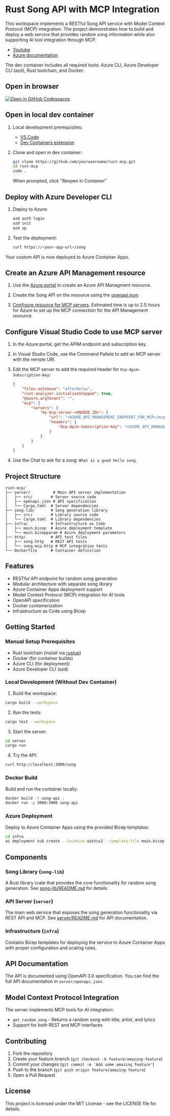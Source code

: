 # Rust Song API with MCP Integration

This workspace implements a RESTful Song API service with Model Context Protocol (MCP) integration. The project demonstrates how to build and deploy a web service that provides random song information while also supporting AI tool integration through MCP.

* [Youtube](https://youtu.be/NhkicMSey8o)
* [Azure documentation](https://learn.microsoft.com/azure/api-management/export-rest-mcp-server#configure-policies-for-the-mcp-server)

The dev container includes all required tools: Azure CLI, Azure Developer CLI (azd), Rust toolchain, and Docker.

## Open in browser

[![Open in GitHub Codespaces](https://github.com/codespaces/badge.svg)](https://codespaces.new/dfberry/azure-rust-mcp-server-apim)


## Open in local dev container

1. Local development prerequisites:
   - [VS Code](https://code.visualstudio.com/)
   - [Dev Containers extension](https://marketplace.visualstudio.com/items?itemName=ms-vscode-remote.remote-containers)

2. Clone and open in dev container:
   ```bash
   git clone https://github.com/yourusername/rust-mcp.git
   cd rust-mcp
   code .
   ```
   When prompted, click "Reopen in Container"

## Deploy with Azure Developer CLI

1. Deploy to Azure:
   ```bash
   azd auth login
   azd init
   azd up
   ```

2. Test the deployment:
   ```bash
   curl https://<your-app-url>/song
   ```

Your custom API is now deployed to Azure Container Apps.

## Create an Azure API Management resource

1. Use the [Azure portal](https://portal.azure.com) to create an Azure API Managment resource. 

2. Create the Song API on the resource using the [openapi.json](./server/openapi.json).

3. [Configure resource for MCP servers](https://learn.microsoft.com/azure/api-management/export-rest-mcp-server#configure-policies-for-the-mcp-server). Estimated time is up to 2.5 hours for Azure to set up the MCP connection for the API Management resource.

## Configure Visual Studio Code to use MCP server

1. In the Azure portal, get the APIM endpoint and subscription key.
2. In Visual Studio Code, use the Command Pallete to add an MCP server with the remote URI.
3. Edit the MCP server to add the required header for `Ocp-Apim-Subscription-Key`:

    ```json
    {
        "files.autoSave": "afterDelay",
        "rust-analyzer.initializeStopped": true,
        "@azure.argTenant": "",
        "mcp": {
            "servers": {
                "my-mcp-server-<UNIQUE_ID>": {
                    "url": "<AZURE_API_MANAGEMENT_ENDPOINT_FOR_MCP>/mcp/sse",
                    "headers": {
                        "Ocp-Apim-Subscription-Key": "<AZURE_API_MANAGEMENT_SUBSCRIPTION_KEY>"
                    }
                }
            }
        }
    }
    ```

4. Use the Chat to ask for a song: `What is a good hello song`.



## Project Structure

```
rust-mcp/
├── server/          # Main API server implementation
│   ├── src/        # Server source code
│   ├── openapi.json # API specification
│   └── Cargo.toml  # Server dependencies
├── song-lib/       # Song generation library
│   ├── src/        # Library source code
│   └── Cargo.toml  # Library dependencies
├── infra/          # Infrastructure as Code
│   ├── main.bicep  # Azure deployment template
│   └── main.bicepparam # Azure deployment parameters
├── http/           # API test files
│   ├── song.http   # REST API tests
│   └── song-mcp.http # MCP integration tests
└── Dockerfile      # Container definition
```

## Features

- RESTful API endpoint for random song generation
- Modular architecture with separate song library
- Azure Container Apps deployment support
- Model Context Protocol (MCP) integration for AI tools
- OpenAPI specification
- Docker containerization
- Infrastructure as Code using Bicep

## Getting Started

### Manual Setup Prerequisites

- Rust toolchain (install via [rustup](https://rustup.rs/))
- Docker (for container builds)
- Azure CLI (for deployment)
- Azure Developer CLI (azd)

### Local Development (Without Dev Container)

1. Build the workspace:
```bash
cargo build --workspace
```

2. Run the tests:
```bash
cargo test --workspace
```

3. Start the server:
```bash
cd server
cargo run
```

4. Try the API:
```bash
curl http://localhost:3000/song
```

### Docker Build

Build and run the container locally:

```bash
docker build -t song-api .
docker run -p 3000:3000 song-api
```

### Azure Deployment

Deploy to Azure Container Apps using the provided Bicep templates:

```bash
cd infra
az deployment sub create --location eastus2 --template-file main.bicep --parameters main.bicepparam
```

## Components

### Song Library (`song-lib`)
A Rust library crate that provides the core functionality for random song generation. See [song-lib/README.md](song-lib/README.md) for details.

### API Server (`server`)
The main web service that exposes the song generation functionality via REST API and MCP. See [server/README.md](server/README.md) for API documentation.

### Infrastructure (`infra`)
Contains Bicep templates for deploying the service to Azure Container Apps with proper configuration and scaling rules.

## API Documentation

The API is documented using OpenAPI 3.0 specification. You can find the full API documentation in `server/openapi.json`.

## Model Context Protocol Integration

The server implements MCP tools for AI integration:
- `get_random_song` - Returns a random song with title, artist, and lyrics
- Support for both REST and MCP interfaces

## Contributing

1. Fork the repository
2. Create your feature branch (`git checkout -b feature/amazing-feature`)
3. Commit your changes (`git commit -m 'Add some amazing feature'`)
4. Push to the branch (`git push origin feature/amazing-feature`)
5. Open a Pull Request

## License

This project is licensed under the MIT License - see the LICENSE file for details.

